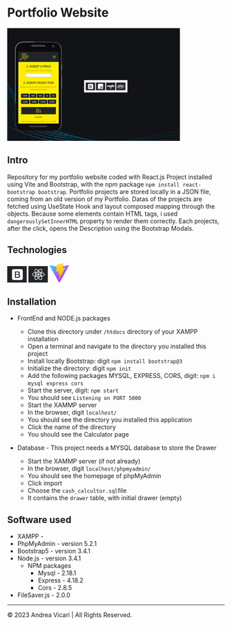 # Portfolio Website

<img src="https://github.com/Andrea-vicari/Andrea-vicari/blob/main/CR_GitHub_cover.jpg" width="400px">

## Intro
Repository for my portfolio website coded with React.js
Project installed using Vite and Bootstrap, with the npm package `npm install react-bootstrap bootstrap`.
Portfolio projects are stored locally in a JSON file, coming from an old version of my Portfolio.
Datas of the projects are fetched using UseState Hook and layout composed mapping through the objects. Because some elements contain HTML tags, i used `dangerouslySetInnerHTML` property to render them correctly.
Each projects, after the click, opens the Description using the Bootstrap Modals.


## Technologies
<img src="https://github.com/Andrea-vicari/Andrea-vicari/blob/main/Bootstrap_logo.png" style="width:45px"> <img src="https://github.com/Andrea-vicari/Andrea-vicari/blob/main/React_logo.png" style="width:45px"> <img src="https://github.com/Andrea-vicari/Andrea-vicari/blob/main/vite.svg" style="width:45px">

## Installation
* FrontEnd and NODE.js packages
  * Clone this directory under `/htdocs` directory of your XAMPP installation
  * Open  a terminal and navigate to the directory you installed this project
  * Install locally Bootstrap: digit `npm install bootstrap@3`
  * Initialize the directory: digit `npm init`
  * Add the following packages MYSQL, EXPRESS, CORS, digit: `npm i mysql express cors`
  * Start the server, digit: `npm start`
  * You should see `Listening on PORT 5000`
  * Start the XAMMP server
  * In the browser, digit `localhost/`
  * You should see the directory you installed this application
  * Click the name of the directory
  * You should see the Calculator page

* Database -  This project needs a MYSQL database to store the Drawer
  * Start the XAMMP server (if not already)
  * In the browser, digit `localhost/phpmyadmin/`
  * You should see the homepage of phpMyAdmin
  * Click import
  * Choose the `cash_calcultor.sql`file
  * It contains the `drawer` table, with initial drawer (empty)



## Software used

* XAMPP -
 * PhpMyAdmin - version 5.2.1
* Bootstrap5 - version 3.4.1
* Node.js - version 3.4.1
  * NPM packages
    * Mysql - 2.18.1
    * Express - 4.18.2
    * Cors - 2.8.5
 * FileSaver.js - 2.0.0

- - -
© 2023 Andrea Vicari | All Rights Reserved.

